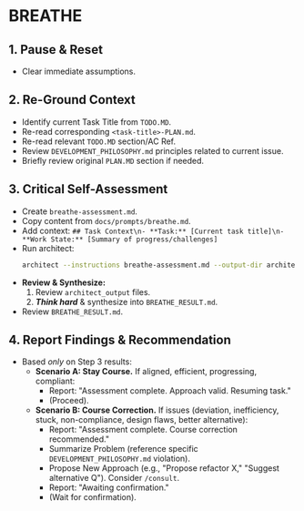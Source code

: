 # BREATHE

## 1. Pause & Reset
- Clear immediate assumptions.

## 2. Re-Ground Context
- Identify current Task Title from `TODO.MD`.
- Re-read corresponding `<task-title>-PLAN.md`.
- Re-read relevant `TODO.MD` section/AC Ref.
- Review `DEVELOPMENT_PHILOSOPHY.md` principles related to current issue.
- Briefly review original `PLAN.MD` section if needed.

## 3. Critical Self-Assessment
- Create `breathe-assessment.md`.
- Copy content from `docs/prompts/breathe.md`.
- Add context: `## Task Context\n- **Task:** [Current task title]\n- **Work State:** [Summary of progress/challenges]`
- Run architect:
    ```bash
    architect --instructions breathe-assessment.md --output-dir architect_output --model gemini-2.5-pro-exp-03-25 --model gemini-2.0-flash --model gemini-2.5-pro-preview-03-25 DEVELOPMENT_PHILOSOPHY.md [relevant-files-to-task]
    ```
- **Review & Synthesize:**
    1. Review `architect_output` files.
    2. ***Think hard*** & synthesize into `BREATHE_RESULT.md`.
- Review `BREATHE_RESULT.md`.

## 4. Report Findings & Recommendation
- Based *only* on Step 3 results:
    - **Scenario A: Stay Course.** If aligned, efficient, progressing, compliant:
        - Report: "Assessment complete. Approach valid. Resuming task."
        - (Proceed).
    - **Scenario B: Course Correction.** If issues (deviation, inefficiency, stuck, non-compliance, design flaws, better alternative):
        - Report: "Assessment complete. Course correction recommended."
        - Summarize Problem (reference specific `DEVELOPMENT_PHILOSOPHY.md` violation).
        - Propose New Approach (e.g., "Propose refactor X," "Suggest alternative Q"). Consider `/consult`.
        - Report: "Awaiting confirmation."
        - (Wait for confirmation).

